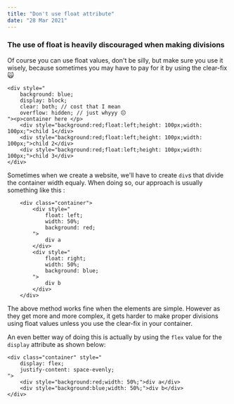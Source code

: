 ```yaml
---
title: "Don't use float attribute"
date: "28 Mar 2021"
---
```


### The use of float is heavily discouraged when making divisions

Of course you can use float values, don't be silly, but make sure you use it wisely, because sometimes you may have to pay for it by using the clear-fix 🙀

```
<div style="
    background: blue;
    display: block;
    clear: both; // cost that I mean 
    overflow: hidden; // just whyyy 😔  
"><p>container here </p>
    <div style="background:red;float:left;height: 100px;width: 100px;">child 1</div>
    <div style="background:red;float:left;height: 100px;width: 100px;">child 2</div>
    <div style="background:red;float:left;height: 100px;width: 100px;">child 3</div>
</div>
```
Sometimes when we create a website, we'll have to create `div`s that divide the container width equaly. When doing so, our approach is usually something like this : 
```
    <div class="container">
        <div style="
            float: left;
            width: 50%;
            background: red;
        ">
            div a
        </div>
        <div style="
            float: right;
            width: 50%;
            background: blue;
        ">
            div b
        </div>
    </div>
```

The above method works fine when the elements are simple. However as they get more and more complex, it gets harder to make proper divisions using float values unless you use the clear-fix in your container. 

An even better way of doing this is actually by using the `flex` value for the `display` attribute as shown below: 


```
<div class="container" style="
    display: flex;
    justify-content: space-evenly;
">
    <div style="background:red;width: 50%;">div a</div>
    <div style="background:blue;width: 50%;">div b</div>
</div>
```
